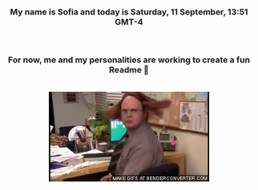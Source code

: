 


<div align="center">
<h3 >My name is Sofia and today is Saturday, 11 September, 13:51 GMT-4</h3><br>
<h3 >For now, me and my personalities are working to create a fun Readme 👋
</h3><br>
<img src='img/dwight.gif' alt='working...'/>
</div>
